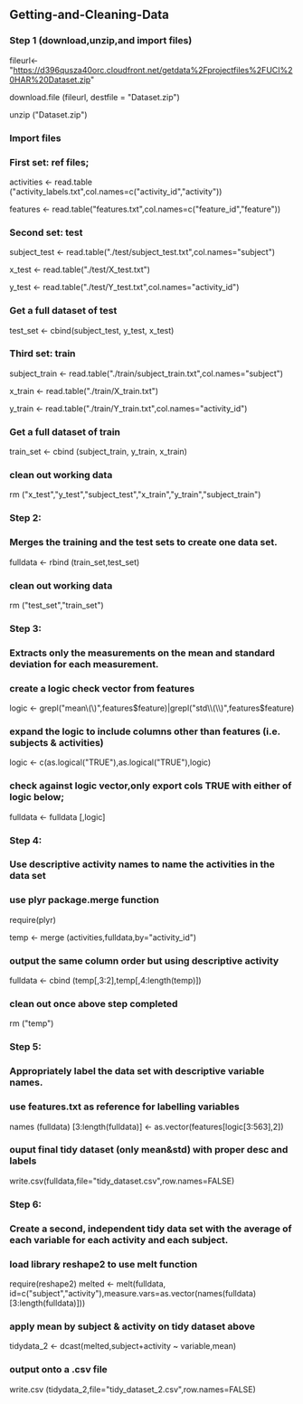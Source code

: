 ## Getting-and-Cleaning-Data

### Step 1 (download,unzip,and import files)

fileurl<- "https://d396qusza40orc.cloudfront.net/getdata%2Fprojectfiles%2FUCI%20HAR%20Dataset.zip" 

download.file (fileurl, destfile = "Dataset.zip") 

unzip ("Dataset.zip") 
                
### Import files
### First set: ref files;

activities <- read.table ("activity_labels.txt",col.names=c("activity_id","activity")) 

features <- read.table("features.txt",col.names=c("feature_id","feature")) 

### Second set: test

subject_test <- read.table("./test/subject_test.txt",col.names="subject") 

x_test <- read.table("./test/X_test.txt") 

y_test <- read.table("./test/Y_test.txt",col.names="activity_id") 

### Get a full dataset of test

test_set <- cbind(subject_test, y_test, x_test) 

### Third set: train

subject_train <- read.table("./train/subject_train.txt",col.names="subject") 

x_train <- read.table("./train/X_train.txt") 

y_train <- read.table("./train/Y_train.txt",col.names="activity_id") 

### Get a full dataset of train 

train_set <- cbind (subject_train, y_train, x_train) 

### clean out working data 

rm ("x_test","y_test","subject_test","x_train","y_train","subject_train") 

### Step 2: 
### Merges the training and the test sets to create one data set. 

fulldata <- rbind (train_set,test_set) 

### clean out working data

rm ("test_set","train_set") 

### Step 3:
### Extracts only the measurements on the mean and standard deviation for each measurement.

### create a logic check vector from features

logic <- grepl("mean\\(\\)",features$feature)|grepl("std\\(\\)",features$feature) 

### expand the logic to include columns other than features (i.e. subjects & activities) 

logic <- c(as.logical("TRUE"),as.logical("TRUE"),logic) 

### check against logic vector,only export cols TRUE with either of logic below;

fulldata <- fulldata [,logic] 

### Step 4:
### Use descriptive activity names to name the activities in the data set
### use plyr package.merge function 

require(plyr) 

temp <- merge (activities,fulldata,by="activity_id") 

### output the same column order but using descriptive activity 

fulldata <- cbind (temp[,3:2],temp[,4:length(temp)]) 

### clean out once above step completed 

rm ("temp") 

### Step 5: 
### Appropriately label the data set with descriptive variable names.
### use features.txt as reference for labelling variables

names (fulldata) [3:length(fulldata)] <- as.vector(features[logic[3:563],2]) 

### ouput final tidy dataset (only mean&std) with proper desc and labels 

write.csv(fulldata,file="tidy_dataset.csv",row.names=FALSE) 

### Step 6: 
### Create a second, independent tidy data set with the average of each variable for each activity and each subject.

### load library reshape2 to use melt function
require(reshape2)
melted <- melt(fulldata, id=c("subject","activity"),measure.vars=as.vector(names(fulldata)[3:length(fulldata)]))

### apply mean by subject & activity on tidy dataset above
tidydata_2 <- dcast(melted,subject+activity ~ variable,mean)
        
### output onto a .csv file
write.csv (tidydata_2,file="tidy_dataset_2.csv",row.names=FALSE)
